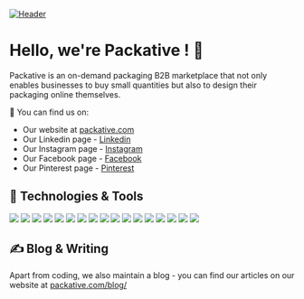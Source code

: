 <!-- More info, tips and tricks for making GitHub Profile README can be found in my article at https://towardsdatascience.com/build-a-stunning-readme-for-your-github-profile-9b80434fe5d7 -->

[![Header](https://user-images.githubusercontent.com/115484512/233525116-d1477bc8-02d0-46ce-a2a4-6c509b67787d.jpg "Header")](https://martinheinz.dev/)

# Hello, we're Packative ! 👋

Packative is an on-demand packaging B2B marketplace that not only enables businesses to buy small quantities but also to design their packaging online themselves.

🔎 You can find us on:
- Our website at [packative.com](https://packative.com/)
- Our Linkedin page - [Linkedin](https://www.linkedin.com/company/packative/)
- Our Instagram page - [Instagram](https://www.instagram.com/packative_packaging/)
- Our Facebook page - [Facebook](https://www.facebook.com/packative/)
- Our Pinterest page - [Pinterest](https://www.pinterest.fr/packative/)

## 🔧 Technologies & Tools
![](https://img.shields.io/badge/OS-Linux-brightgreen?style=flat&logo=linux&logoColor=white&color=9d85be)
![](https://img.shields.io/badge/OS-Windows-brightgreen?style=flat&logo=windows&logoColor=white&color=9d85be)
![](https://img.shields.io/badge/Code-Javascript-brightgreen?style=flat&logo=javascript&logoColor=white&color=9d85be)
![](https://img.shields.io/badge/Code-Angular-brightgreen?style=flat&logo=angular&logoColor=white&color=9d85be)
![](https://img.shields.io/badge/Code-PHP-brightgreen?style=flat&logo=php&logoColor=white&color=9d85be)
![](https://img.shields.io/badge/Code-SASS-brightgreen?style=flat&logo=sass&logoColor=white&color=9d85be)
![](https://img.shields.io/badge/Code-Typescript-brightgreen?style=flat&logo=typescript&logoColor=white&color=9d85be)
![](https://img.shields.io/badge/Code-HTML-brightgreen?style=flat&logo=html5&logoColor=white&color=9d85be)
![](https://img.shields.io/badge/Code-CSS-brightgreen?style=flat&logo=css3&logoColor=white&color=9d85be)
![](https://img.shields.io/badge/Code-Python-brightgreen?style=flat&logo=python&logoColor=white&color=9d85be)
![](https://img.shields.io/badge/Code-C%23-brightgreen?style=flat&logo=csharp&logoColor=white&color=9d85be)
![](https://img.shields.io/badge/Code-NodeJS-brightgreen?style=flat&logo=nodedotjs&logoColor=white&color=9d85be)
![](https://img.shields.io/badge/Code-NestJS-brightgreen?style=flat&logo=nestjs&logoColor=white&color=9d85be)
![](https://img.shields.io/badge/Code-Shell-brightgreen?style=flat&logo=powershell&logoColor=white&color=9d85be)
![](https://img.shields.io/badge/DB-PostgreSQL-brightgreen?style=flat&logo=postgresql&logoColor=white&color=9d85be)
![](https://img.shields.io/badge/Infra-AWS-brightgreen?style=flat&logo=amazonaws&logoColor=white&color=9d85be)
![](https://img.shields.io/badge/Tools-Docker-brightgreen?style=flat&logo=docker&logoColor=white&color=9d85be)













## &#x270d; Blog & Writing

Apart from coding, we also maintain a blog - you can find our articles on our website at [packative.com/blog/](https://packative.com/blog)
